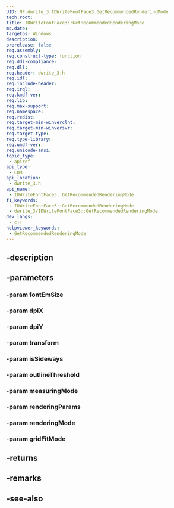 ```yaml
---
UID: NF:dwrite_3.IDWriteFontFace3.GetRecommendedRenderingMode
tech.root: 
title: IDWriteFontFace3::GetRecommendedRenderingMode
ms.date: 
targetos: Windows
description: 
prerelease: false
req.assembly: 
req.construct-type: function
req.ddi-compliance: 
req.dll: 
req.header: dwrite_3.h
req.idl: 
req.include-header: 
req.irql: 
req.kmdf-ver: 
req.lib: 
req.max-support: 
req.namespace: 
req.redist: 
req.target-min-winverclnt: 
req.target-min-winversvr: 
req.target-type: 
req.type-library: 
req.umdf-ver: 
req.unicode-ansi: 
topic_type:
 - apiref
api_type:
 - COM
api_location:
 - dwrite_3.h
api_name:
 - IDWriteFontFace3::GetRecommendedRenderingMode
f1_keywords:
 - IDWriteFontFace3::GetRecommendedRenderingMode
 - dwrite_3/IDWriteFontFace3::GetRecommendedRenderingMode
dev_langs:
 - c++
helpviewer_keywords:
 - GetRecommendedRenderingMode
---
```


## -description

## -parameters

### -param fontEmSize

### -param dpiX

### -param dpiY

### -param transform

### -param isSideways

### -param outlineThreshold

### -param measuringMode

### -param renderingParams

### -param renderingMode

### -param gridFitMode

## -returns

## -remarks

## -see-also

